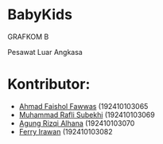 # BabyKids
GRAFKOM B

Pesawat Luar Angkasa

**Kontributor:**
=============
* [Ahmad Faishol Fawwas](https://github.com/XBrT-1) (192410103065
* [Muhammad Rafli Subekhi](https://github.com/raflix1)	(192410103069
* [Agung Rizqi Alhana](https://github.com/agung-bit)	(192410103070
* [Ferry Irawan](https://github.com/fery-3082Cek)	(192410103082
